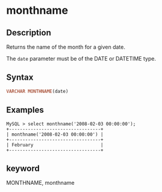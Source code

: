 ---
---

# monthname

## Description

Returns the name of the month for a given date.  

The `date` parameter must be of the DATE or DATETIME type.

## Syntax

```Haskell
VARCHAR MONTHNAME(date)
```

## Examples

```Plain Text
MySQL > select monthname('2008-02-03 00:00:00');
+----------------------------------+
| monthname('2008-02-03 00:00:00') |
+----------------------------------+
| February                         |
+----------------------------------+
```

## keyword

MONTHNAME, monthname
